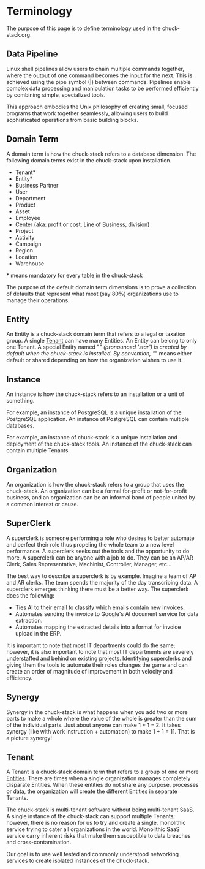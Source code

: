 # Terminology

The purpose of this page is to define terminology used in the chuck-stack.org.

## Data Pipeline

Linux shell pipelines allow users to chain multiple commands together, where the output of one command becomes the input for the next. This is achieved using the pipe symbol (|) between commands. Pipelines enable complex data processing and manipulation tasks to be performed efficiently by combining simple, specialized tools. 

This approach embodies the Unix philosophy of creating small, focused programs that work together seamlessly, allowing users to build sophisticated operations from basic building blocks.

## Domain Term

A domain term is how the chuck-stack refers to a database dimension. The following domain terms exist in the chuck-stack upon installation.

- Tenant*
- Entity*
- Business Partner
- User
- Department
- Product
- Asset
- Employee
- Center (aka: profit or cost, Line of Business, division)
- Project
- Activity
- Campaign
- Region
- Location
- Warehouse

\* means mandatory for every table in the chuck-stack

The purpose of the default domain term dimensions is to prove a collection of defaults that represent what most (say 80%) organizations use to manage their operations.

## Entity

An Entity is a chuck-stack domain term that refers to a legal or taxation group. A single [Tenant](./terminology.md#tenant) can have many Entities. An Entity can belong to only one Tenant. A special Entity named "*" (pronounced 'star') is created by default when the chuck-stack is installed. By convention, "*" means either default or shared depending on how the organization wishes to use it.

## Instance

An instance is how the chuck-stack refers to an installation or a unit of something. 

For example, an instance of PostgreSQL is a unique installation of the PostgreSQL application. An instance of PostgreSQL can contain multiple databases.

For example, an instance of chuck-stack is a unique installation and deployment of the chuck-stack tools. An instance of the chuck-stack can contain multiple Tenants.

## Organization

An organization is how the chuck-stack refers to a group that uses the chuck-stack. An organization can be a formal for-profit or not-for-profit business, and an organization can be an informal band of people united by a common interest or cause.

## SuperClerk

A superclerk is someone performing a role who desires to better automate and perfect their role thus propeling the whole team to a new level performance. A superclerk seeks out the tools and the opportunity to do more. A superclerk can be anyone with a job to do. They can be an AP/AR Clerk, Sales Representative, Machinist, Controller, Manager, etc...

The best way to describe a superclerk is by example. Imagine a team of AP and AR clerks. The team spends the majority of the day transcribing data. A superclerk emerges thinking there must be a better way. The superclerk does the following:

- Ties AI to their email to classify which emails contain new invoices.
- Automates sending the invoice to Google's AI document service for data extraction.
- Automates mapping the extracted details into a format for invoice upload in the ERP.

It is important to note that most IT departments could do the same; however, it is also important to note that most IT departments are severely understaffed and behind on existing projects. Identifying superclerks and giving them the tools to automate their roles changes the game and can create an order of magnitude of improvement in both velocity and efficiency.

## Synergy

Synergy in the chuck-stack is what happens when you add two or more parts to make a whole where the value of the whole is greater than the sum of the individual parts. Just about anyone can make 1 + 1 = 2. It takes synergy (like with work instruction + automation) to make 1 + 1 = 11. That is a picture synergy!

## Tenant

A Tenant is a chuck-stack domain term that refers to a group of one or more [Entities](./terminology.md#entity). There are times when a single organization manages completely disparate Entities. When these entities do not share any purpose, processes or data, the organization will create the different Entities in separate Tenants.

The chuck-stack is multi-tenant software without being multi-tenant SaaS. A single instance of the chuck-stack can support multiple Tenants; however, there is no reason for us to try and create a single, monolithic service trying to cater all organizations in the world. Monolithic SaaS service carry inherent risks that make them susceptible to data breaches and cross-contamination.

Our goal is to use well tested and commonly understood networking services to create isolated instances of the chuck-stack.
